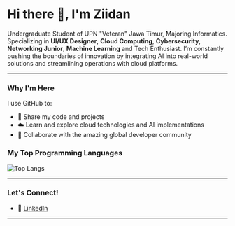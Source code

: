 # Hi there 👋, I'm Ziidan

Undergraduate Student of UPN "Veteran" Jawa Timur, Majoring Informatics. Specializing in **UI/UX Designer**, **Cloud Computing**, **Cybersecurity**, **Networking Junior**, **Machine Learning** and Tech Enthusiast. I’m constantly pushing the boundaries of innovation by integrating AI into real-world solutions and streamlining operations with cloud platforms. 

---

### Why I'm Here
I use GitHub to:
- 📂 Share my code and projects
- ☁️ Learn and explore cloud technologies and AI implementations
- 🤝 Collaborate with the amazing global developer community

### My Top Programming Languages

![Top Langs](https://github-readme-stats.vercel.app/api/top-langs/?username=dann0204&layout=compact&theme=dark)

---

### Let's Connect!
- 💼 [LinkedIn](https://www.linkedin.com/in/muhammad-fattah-ziidan)

---
